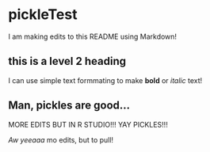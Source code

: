 # pickleTest

I am making edits to this README using Markdown!

## this is a level 2 heading
I can use simple text formmating to make **bold** or *italic* text!

## Man, pickles are good...
MORE EDITS BUT IN R STUDIO!!! YAY PICKLES!!!

*Aw yeeaaa* mo edits, but to pull!
